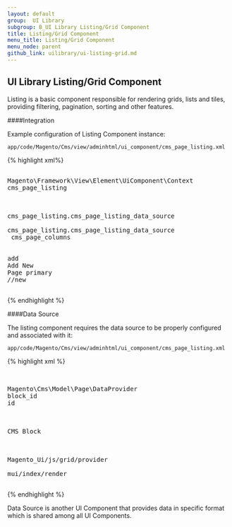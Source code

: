 ```yaml
---
layout: default
group:  UI Library
subgroup: B_UI Library Listing/Grid Component
title: Listing/Grid Component
menu_title: Listing/Grid Component
menu_node: parent
github_link: uilibrary/ui-listing-grid.md
---
```


<h2 id="listing">UI Library Listing/Grid Component</h2>

Listing is a basic component responsible for rendering grids, lists and tiles, providing filtering, pagination, sorting and other features.

####Integration

Example configuration of Listing Component instance:

`app/code/Magento/Cms/view/adminhtml/ui_component/cms_page_listing.xml`


{% highlight xml%}
<listing xmlns:xsi="http://www.w3.org/2001/XMLSchema-instance" xsi:noNamespaceSchemaLocation="../../../../Ui/etc/ui_configuration.xsd">
    <argument name="context" xsi:type="configurableObject">
        <argument name="class" xsi:type="string">Magento\Framework\View\Element\UiComponent\Context</argument>
        <argument name="namespace" xsi:type="string">cms_page_listing</argument>
    </argument>
    <argument name="data" xsi:type="array">
        <item name="js_config" xsi:type="array">
            <item name="config" xsi:type="array">
                <item name="provider" xsi:type="string">cms_page_listing.cms_page_listing_data_source</item>
            </item>
            <item name="deps" xsi:type="string">cms_page_listing.cms_page_listing_data_source</item>
        </item>
        <item name="spinner" xsi:type="string">cms_page_columns</item>
        <item name="buttons" xsi:type="array">
            <item name="add" xsi:type="array">
                <item name="name" xsi:type="string">add</item>
                <item name="label" xsi:type="string" translate="true">Add New Page</item>
                <item name="class" xsi:type="string">primary</item>
                <item name="url" xsi:type="string">*/*/new</item>
            </item>
        </item>
    </argument>
</listing>
{% endhighlight %}



####Data Source

The listing component requires the data source to be properly configured and associated with it:

`app/code/Magento/Cms/view/adminhtml/ui_component/cms_page_listing.xml`

{% highlight xml %}
<listing xmlns:xsi="http://www.w3.org/2001/XMLSchema-instance" xsi:noNamespaceSchemaLocation="../../../../Ui/etc/ui_configuration.xsd">
    <dataSource name="cms_page_listing_data_source">
        <argument name="dataProvider" xsi:type="configurableObject">
            <argument name="class" xsi:type="string">Magento\Cms\Model\Page\DataProvider</argument>
            <argument name="primaryFieldName" xsi:type="string">block_id</argument>
            <argument name="requestFieldName" xsi:type="string">id</argument>
            <argument name="meta" xsi:type="array">
                <item name="cms_block" xsi:type="array">
                    <item name="config" xsi:type="array">
                        <item name="label" xsi:type="string" translate="true">CMS Block</item>
                    </item>
                </item>
            </argument>
        </argument>
        <argument name="data" xsi:type="array">
            <item name="js_config" xsi:type="array">
                <item name="component" xsi:type="string">Magento_Ui/js/grid/provider</item>
            </item>
            <item name="config" xsi:type="array">
                <item name="update_url" xsi:type="string">mui/index/render</item>
            </item>
        </argument>
    </dataSource>
</listing>
{% endhighlight %}

Data Source is another UI Component that provides data in specific format which is shared among all UI Components.